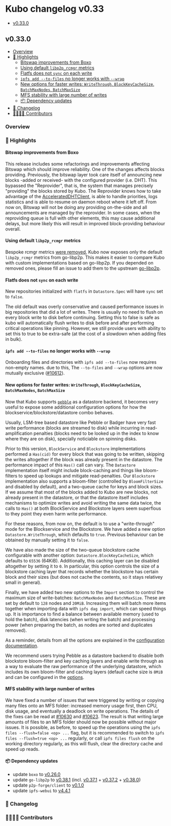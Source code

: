 # Kubo changelog v0.33

- [v0.33.0](#v0310)

## v0.33.0

- [Overview](#overview)
- [🔦 Highlights](#-highlights)
  - [Bitswap improvements from Boxo](#bitswap-improvements-from-boxo)
  - [Using default `libp2p_rcmgr`  metrics](#using-default-libp2p_rcmgr--metrics)
  - [Flatfs does not `sync` on each write](#flatfs-does-not-sync-on-each-write)
  - [`ipfs add --to-files` no longer works with `--wrap`](#ipfs-add---to-files-no-longer-works-with---wrap)
  - [New options for faster writes: `WriteThrough`, `BlockKeyCacheSize`, `BatchMaxNodes`, `BatchMaxSize`](#new-options-for-faster-writes-writethrough-blockkeycachesize-batchmaxnodes-batchmaxsize)
  - [MFS stability with large number of writes](#mfs-stability-with-large-number-of-writes)
  - [📦️ Dependency updates](#-dependency-updates)
- [📝 Changelog](#-changelog)
- [👨‍👩‍👧‍👦 Contributors](#-contributors)

### Overview

### 🔦 Highlights

#### Bitswap improvements from Boxo

This release includes some refactorings and improvements affecting Bitswap which should improve reliability. One of the changes affects blocks providing. Previously, the bitswap layer took care itself of announcing new blocks -added or received- with the configured provider (i.e. DHT). This bypassed the "Reprovider", that is, the system that manages precisely "providing" the blocks stored by Kubo. The Reprovider knows how to take advantage of the [AcceleratedDHTClient](https://github.com/ipfs/kubo/blob/master/docs/config.md#routingaccelerateddhtclient), is able to handle priorities, logs statistics and is able to resume on daemon reboot where it left off. From now on, Bitswap will not be doing any providing on-the-side and all announcements are managed by the reprovider. In some cases, when the reproviding queue is full with other elements, this may cause additional delays, but more likely this will result in improved block-providing behaviour overall.

#### Using default `libp2p_rcmgr`  metrics

Bespoke rcmgr metrics [were removed](https://github.com/ipfs/kubo/pull/9947), Kubo now exposes only the default `libp2p_rcmgr` metrics from go-libp2p.
This makes it easier to compare Kubo with custom implementations based on go-libp2p.
If you depended on removed ones, please fill an issue to add them to the upstream [go-libp2p](https://github.com/libp2p/go-libp2p).

#### Flatfs does not `sync` on each write

New repositories initialized with `flatfs` in `Datastore.Spec` will have `sync` set to `false`.

The old default was overly conservative and caused performance issues in big repositories that did a lot of writes. There is usually no need to flush on every block write to disk before continuing. Setting this to false is safe as kubo will automatically flush writes to disk before and after performing critical operations like pinning. However, we still provide users with ability to set this to true to be extra-safe (at the cost of a slowdown when adding files in bulk).

#### `ipfs add --to-files` no longer works with `--wrap`

Onboarding files and directories with `ipfs add --to-files` now requires non-empty names. due to this, The `--to-files` and `--wrap` options are now mutually exclusive ([#10612](https://github.com/ipfs/kubo/issues/10612)).

#### New options for faster writes: `WriteThrough`, `BlockKeyCacheSize`, `BatchMaxNodes`, `BatchMaxSize`

Now that Kubo supports [`pebble`](https://github.com/ipfs/kubo/blob/master/docs/datastores.md#pebbleds) as a datastore backend, it becomes very useful to expose some additional configuration options for how the blockservice/blockstore/datastore combo behaves.

Usually, LSM-tree based datastore like Pebble or Badger have very fast write performance (blocks are streamed to disk) while incurring in read-amplification penalties (blocks need to be looked up in the index to know where they are on disk),  specially noticiable on spinning disks.

Prior to this version, `BlockService` and `Blockstore` implementations performed a `Has(cid)` for every block that was going to be written, skipping the writes altogether if the block was already present in the datastore. The performance impact of this `Has()` call can vary. The `Datastore` implementation itself might include block-caching and things like bloom-filters to speed up lookups and mitigate read-penalties. Our `Blockstore` implementation also supports a bloom-filter (controlled by `BloomFilterSize` and disabled by default), and a two-queue cache for keys and block sizes. If we assume that most of the blocks added to Kubo are new blocks, not already present in the datastore, or that the datastore itself includes mechanisms to optimize writes and avoid writing the same data twice, the calls to `Has()` at both BlockService and Blockstore layers seem superflous to they point they even harm write performance.

For these reasons, from now on, the default is to use a "write-through" mode for the Blockservice and the Blockstore. We have added a new option `Datastore.WriteThrough`, which defaults to `true`. Previous behaviour can be obtained by manually setting it to `false`.

We have also made the size of the two-queue blockstore cache configurable with another option: `Datastore.BlockKeyCacheSize`, which defaults to `65536` (64KiB). Additionally, this caching layer can be disabled altogether by setting it to `0`. In particular, this option controls the size of a blockstore caching layer that records whether the blockstore has certain block and their sizes (but does not cache the contents, so it stays relativey small in general).

Finally, we have added two new options to the `Import` section to control the maximum size of write-batches: `BatchMaxNodes` and `BatchMaxSize`. These are set by default to `128` nodes and `20MiB`. Increasing them will batch more items together when importing data with `ipfs dag import`, which can speed things up. It is importance to find a balance between available memory (used to hold the batch), disk latencies (when writing the batch) and processing power (when preparing the batch, as nodes are sorted and duplicates removed).

As a reminder, details from all the options are explained in the [configuration documentation](https://github.com/ipfs/kubo/blob/master/docs/config.md).

We recommend users trying Pebble as a datastore backend to disable both blockstore bloom-filter and key caching layers and enable write through as a way to evaluate the raw performance of the underlying datastore, which includes its own bloom-filter and caching layers (default cache size is `8MiB` and can be configured in the [options](https://github.com/ipfs/kubo/blob/master/docs/datastores.md#pebbleds).

#### MFS stability with large number of writes

We have fixed a number of issues that were triggered by writing or copying many files onto an MFS folder: increased memory usage first, then CPU, disk usage, and eventually a deadlock on write operations. The details of the fixes can be read at [#10630](https://github.com/ipfs/kubo/pull/10630) and [#10623](https://github.com/ipfs/kubo/pull/10623). The result is that writing large amounts of files to an MFS folder should now be possible without major issues. It is possible, as before, to speed up the operations using the `ipfs files --flush=false <op> ...` flag, but it is recommended to switch to `ipfs files --flush=true <op> ...` regularly, or call `ipfs files flush` on the working directory regularly, as this will flush, clear the directory cache and speed up reads. 

#### 📦️ Dependency updates

- update `boxo` to [v0.26.0](https://github.com/ipfs/boxo/releases/tag/v0.26.0)
- update `go-libp2p` to [v0.38.1](https://github.com/libp2p/go-libp2p/releases/tag/v0.38.1) (incl. [v0.37.1](https://github.com/libp2p/go-libp2p/releases/tag/v0.37.1) + [v0.37.2](https://github.com/libp2p/go-libp2p/releases/tag/v0.37.2) + [v0.38.0](https://github.com/libp2p/go-libp2p/releases/tag/v0.38.0))
- update `p2p-forge/client` to [v0.1.0](https://github.com/ipshipyard/p2p-forge/releases/tag/v0.1.0)
- update `ipfs-webui` to [v4.4.1](https://github.com/ipfs/ipfs-webui/releases/tag/v4.4.1)

### 📝 Changelog

### 👨‍👩‍👧‍👦 Contributors
